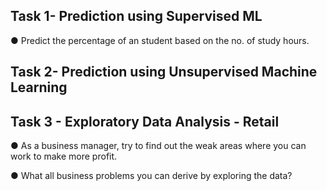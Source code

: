## Task 1- Prediction using Supervised ML
● Predict the percentage of an student based on the no. of study hours.

## Task 2- Prediction using Unsupervised Machine Learning

## Task 3 - Exploratory Data Analysis - Retail
● As a business manager, try to find out the weak areas where you can work to make more profit.





● What all business problems you can derive by exploring the data?





